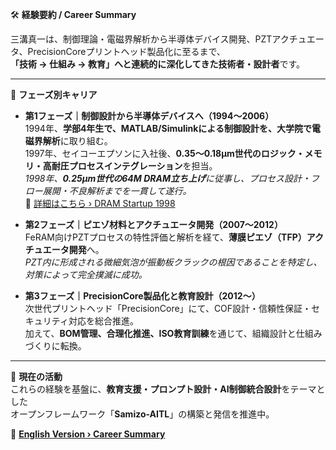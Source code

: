 🛠️ **経験要約 / Career Summary**

三溝真一は、制御理論・電磁界解析から半導体デバイス開発、PZTアクチュエータ、PrecisionCoreプリントヘッド製品化に至るまで、  
**「技術 → 仕組み → 教育」へと連続的に深化してきた技術者・設計者**です。

---

📘 **フェーズ別キャリア**

- **第1フェーズ｜制御設計から半導体デバイスへ（1994〜2006）**  
  1994年、**学部4年生で、MATLAB/Simulinkによる制御設計を、大学院で電磁界解析**に取り組む。  
  1997年、セイコーエプソンに入社後、**0.35〜0.18μm世代のロジック・メモリ・高耐圧プロセスインテグレーション**を担当。  
  *1998年、**0.25μm世代の64M DRAM立ち上げ**に従事し、プロセス設計・フロー展開・不良解析までを一貫して遂行。*  
  🔗 [詳細はこちら › DRAM Startup 1998](https://samizo-aitl.github.io/Edusemi-Plus/archive/in1998/DRAM_Startup_64M_1998.html)

- **第2フェーズ｜ピエゾ材料とアクチュエータ開発（2007〜2012）**  
  FeRAM向けPZTプロセスの特性評価と解析を経て、**薄膜ピエゾ（TFP）アクチュエータ開発**へ。  
  *PZT内に形成される微細気泡が振動板クラックの根因であることを特定し、対策によって完全撲滅に成功。*

- **第3フェーズ｜PrecisionCore製品化と教育設計（2012〜）**  
  次世代プリントヘッド「PrecisionCore」にて、COF設計・信頼性保証・セキュリティ対応を総合推進。  
  加えて、**BOM管理、合理化推進、ISO教育訓練**を通じて、組織設計と仕組みづくりに転換。

---

🎯 **現在の活動**  
これらの経験を基盤に、**教育支援・プロンプト設計・AI制御統合設計**をテーマとした  
オープンフレームワーク「**Samizo-AITL**」の構築と発信を推進中。

🔗 **[English Version › Career Summary](./career-summary_en.md)**
